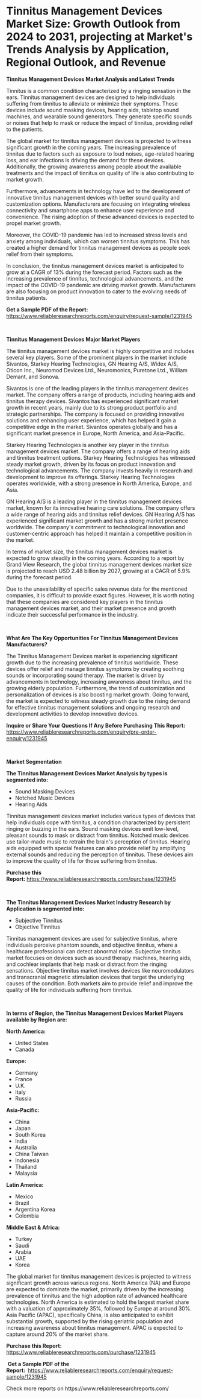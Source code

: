 <p><h1>Tinnitus Management Devices Market Size: Growth Outlook from 2024 to 2031, projecting at Market's Trends Analysis by Application, Regional Outlook, and Revenue</h1></p><p><strong>Tinnitus Management Devices Market Analysis and Latest Trends</strong></p>
<p><p>Tinnitus is a common condition characterized by a ringing sensation in the ears. Tinnitus management devices are designed to help individuals suffering from tinnitus to alleviate or minimize their symptoms. These devices include sound masking devices, hearing aids, tabletop sound machines, and wearable sound generators. They generate specific sounds or noises that help to mask or reduce the impact of tinnitus, providing relief to the patients.</p><p>The global market for tinnitus management devices is projected to witness significant growth in the coming years. The increasing prevalence of tinnitus due to factors such as exposure to loud noises, age-related hearing loss, and ear infections is driving the demand for these devices. Additionally, the growing awareness among people about the available treatments and the impact of tinnitus on quality of life is also contributing to market growth.</p><p>Furthermore, advancements in technology have led to the development of innovative tinnitus management devices with better sound quality and customization options. Manufacturers are focusing on integrating wireless connectivity and smartphone apps to enhance user experience and convenience. The rising adoption of these advanced devices is expected to propel market growth.</p><p>Moreover, the COVID-19 pandemic has led to increased stress levels and anxiety among individuals, which can worsen tinnitus symptoms. This has created a higher demand for tinnitus management devices as people seek relief from their symptoms.</p><p>In conclusion, the tinnitus management devices market is anticipated to grow at a CAGR of 13% during the forecast period. Factors such as the increasing prevalence of tinnitus, technological advancements, and the impact of the COVID-19 pandemic are driving market growth. Manufacturers are also focusing on product innovation to cater to the evolving needs of tinnitus patients.</p></p>
<p><strong>Get a Sample PDF of the Report:&nbsp;</strong> <a href="https://www.reliableresearchreports.com/enquiry/request-sample/1231945">https://www.reliableresearchreports.com/enquiry/request-sample/1231945</a></p>
<p>&nbsp;</p>
<p><strong>Tinnitus Management Devices Major Market Players</strong></p>
<p><p>The tinnitus management devices market is highly competitive and includes several key players. Some of the prominent players in the market include Sivantos, Starkey Hearing Technologies, GN Hearing A/S, Widex A/S, Oticon Inc., Neuromod Devices Ltd., Neuromonics, Puretone Ltd., William Demant, and Sonova.</p><p>Sivantos is one of the leading players in the tinnitus management devices market. The company offers a range of products, including hearing aids and tinnitus therapy devices. Sivantos has experienced significant market growth in recent years, mainly due to its strong product portfolio and strategic partnerships. The company is focused on providing innovative solutions and enhancing user experience, which has helped it gain a competitive edge in the market. Sivantos operates globally and has a significant market presence in Europe, North America, and Asia-Pacific.</p><p>Starkey Hearing Technologies is another key player in the tinnitus management devices market. The company offers a range of hearing aids and tinnitus treatment options. Starkey Hearing Technologies has witnessed steady market growth, driven by its focus on product innovation and technological advancements. The company invests heavily in research and development to improve its offerings. Starkey Hearing Technologies operates worldwide, with a strong presence in North America, Europe, and Asia.</p><p>GN Hearing A/S is a leading player in the tinnitus management devices market, known for its innovative hearing care solutions. The company offers a wide range of hearing aids and tinnitus relief devices. GN Hearing A/S has experienced significant market growth and has a strong market presence worldwide. The company's commitment to technological innovation and customer-centric approach has helped it maintain a competitive position in the market.</p><p>In terms of market size, the tinnitus management devices market is expected to grow steadily in the coming years. According to a report by Grand View Research, the global tinnitus management devices market size is projected to reach USD 2.48 billion by 2027, growing at a CAGR of 5.9% during the forecast period.</p><p>Due to the unavailability of specific sales revenue data for the mentioned companies, it is difficult to provide exact figures. However, it is worth noting that these companies are considered key players in the tinnitus management devices market, and their market presence and growth indicate their successful performance in the industry.</p></p>
<p>&nbsp;</p>
<p><strong>What Are The Key Opportunities For Tinnitus Management Devices Manufacturers?</strong></p>
<p><p>The Tinnitus Management Devices market is experiencing significant growth due to the increasing prevalence of tinnitus worldwide. These devices offer relief and manage tinnitus symptoms by creating soothing sounds or incorporating sound therapy. The market is driven by advancements in technology, increasing awareness about tinnitus, and the growing elderly population. Furthermore, the trend of customization and personalization of devices is also boosting market growth. Going forward, the market is expected to witness steady growth due to the rising demand for effective tinnitus management solutions and ongoing research and development activities to develop innovative devices.</p></p>
<p><strong>Inquire or Share Your Questions If Any Before Purchasing This Report:</strong> <a href="https://www.reliableresearchreports.com/enquiry/pre-order-enquiry/1231945">https://www.reliableresearchreports.com/enquiry/pre-order-enquiry/1231945</a></p>
<p>&nbsp;</p>
<p><strong>Market Segmentation</strong></p>
<p><strong>The Tinnitus Management Devices Market Analysis by types is segmented into:</strong></p>
<p><ul><li>Sound Masking Devices</li><li>Notched Music Devices</li><li>Hearing Aids</li></ul></p>
<p><p>Tinnitus management devices market includes various types of devices that help individuals cope with tinnitus, a condition characterized by persistent ringing or buzzing in the ears. Sound masking devices emit low-level, pleasant sounds to mask or distract from tinnitus. Notched music devices use tailor-made music to retrain the brain's perception of tinnitus. Hearing aids equipped with special features can also provide relief by amplifying external sounds and reducing the perception of tinnitus. These devices aim to improve the quality of life for those suffering from tinnitus.</p></p>
<p><strong>Purchase this Report:&nbsp;</strong><a href="https://www.reliableresearchreports.com/purchase/1231945">https://www.reliableresearchreports.com/purchase/1231945</a></p>
<p>&nbsp;</p>
<p><strong>The Tinnitus Management Devices Market Industry Research by Application is segmented into:</strong></p>
<p><ul><li>Subjective Tinnitus</li><li>Objective Tinnitus</li></ul></p>
<p><p>Tinnitus management devices are used for subjective tinnitus, where individuals perceive phantom sounds, and objective tinnitus, where a healthcare professional can detect abnormal noise. Subjective tinnitus market focuses on devices such as sound therapy machines, hearing aids, and cochlear implants that help mask or distract from the ringing sensations. Objective tinnitus market involves devices like neuromodulators and transcranial magnetic stimulation devices that target the underlying causes of the condition. Both markets aim to provide relief and improve the quality of life for individuals suffering from tinnitus.</p></p>
<p>&nbsp;</p>
<p><strong>In terms of Region, the Tinnitus Management Devices Market Players available by Region are:</strong></p>
<p>
    <p> <strong> North America: </strong>
        <ul>
            <li>United States</li>
            <li>Canada</li>
        </ul>
        </p> 
    <p> <strong> Europe: </strong>
        <ul>
            <li>Germany</li>
            <li>France</li>
            <li>U.K.</li>
            <li>Italy</li>
            <li>Russia</li>
        </ul>
        </p> 
    <p> <strong> Asia-Pacific: </strong>
        <ul>
            <li>China</li>
            <li>Japan</li>
            <li>South Korea</li>
            <li>India</li>
            <li>Australia</li>
            <li>China Taiwan</li>
            <li>Indonesia</li>
            <li>Thailand</li>
            <li>Malaysia</li>
        </ul>
        </p> 
    <p> <strong> Latin America: </strong>
        <ul>
            <li>Mexico</li>
            <li>Brazil</li>
            <li>Argentina Korea</li>
            <li>Colombia</li>
        </ul>
        </p> 
    <p> <strong> Middle East & Africa: </strong>
        <ul>
            <li>Turkey</li>
            <li>Saudi</li>
            <li>Arabia</li>
            <li>UAE</li>
            <li>Korea</li>
        </ul>
    </p>
    </p>
<p><p>The global market for tinnitus management devices is projected to witness significant growth across various regions. North America (NA) and Europe are expected to dominate the market, primarily driven by the increasing prevalence of tinnitus and the high adoption rate of advanced healthcare technologies. North America is estimated to hold the largest market share with a valuation of approximately 35%, followed by Europe at around 30%. Asia Pacific (APAC), specifically China, is also anticipated to exhibit substantial growth, supported by the rising geriatric population and increasing awareness about tinnitus management. APAC is expected to capture around 20% of the market share.</p></p>
<p><strong>Purchase this Report: </strong><a href="https://www.reliableresearchreports.com/purchase/1231945">https://www.reliableresearchreports.com/purchase/1231945</a></p>
<p>&nbsp;<strong>Get a Sample PDF of the Report:&nbsp;&nbsp;</strong><a href="https://www.reliableresearchreports.com/enquiry/request-sample/1231945">https://www.reliableresearchreports.com/enquiry/request-sample/1231945</a></p>
<p><strong></strong></p>
<p>Check more reports on https://www.reliableresearchreports.com/</p>